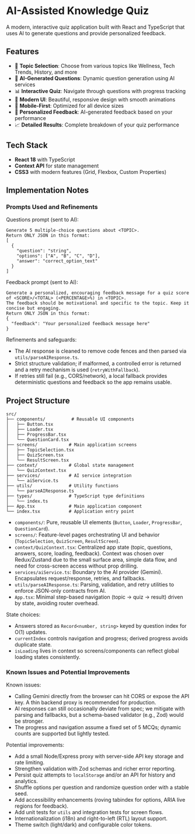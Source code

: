 # AI-Assisted Knowledge Quiz

A modern, interactive quiz application built with React and TypeScript that uses AI to generate questions and provide personalized feedback.

## Features

- 🎯 **Topic Selection**: Choose from various topics like Wellness, Tech Trends, History, and more
- 🤖 **AI-Generated Questions**: Dynamic question generation using AI services
- 📊 **Interactive Quiz**: Navigate through questions with progress tracking
- 🎨 **Modern UI**: Beautiful, responsive design with smooth animations
- 📱 **Mobile-First**: Optimized for all device sizes
- 🎉 **Personalized Feedback**: AI-generated feedback based on your performance
- 📈 **Detailed Results**: Complete breakdown of your quiz performance

## Tech Stack

- **React 18** with TypeScript
- **Context API** for state management
- **CSS3** with modern features (Grid, Flexbox, Custom Properties)

## Implementation Notes

### Prompts Used and Refinements

Questions prompt (sent to AI):

```text
Generate 5 multiple-choice questions about <TOPIC>.
Return ONLY JSON in this format:
[
  {
    "question": "string",
    "options": ["A", "B", "C", "D"],
    "answer": "correct_option_text"
  }
]
```

Feedback prompt (sent to AI):

```text
Generate a personalized, encouraging feedback message for a quiz score of <SCORE>/<TOTAL> (<PERCENTAGE>%) in <TOPIC>.
The feedback should be motivational and specific to the topic. Keep it concise but engaging.
Return ONLY JSON in this format:
{
  "feedback": "Your personalized feedback message here"
}
```

Refinements and safeguards:
- The AI response is cleaned to remove code fences and then parsed via `utils/parseAIResponse.ts`.
- Strict structure validation; if malformed, a controlled error is returned and a retry mechanism is used (`retryWithFallback`).
- If retries still fail (e.g., CORS/network), a local fallback provides deterministic questions and feedback so the app remains usable.

## Project Structure

```
src/
├── components/          # Reusable UI components
│   ├── Button.tsx
│   ├── Loader.tsx
│   ├── ProgressBar.tsx
│   └── QuestionCard.tsx
├── screens/            # Main application screens
│   ├── TopicSelection.tsx
│   ├── QuizScreen.tsx
│   └── ResultScreen.tsx
├── context/            # Global state management
│   └── QuizContext.tsx
├── services/           # AI service integration
│   └── aiService.ts
├── utils/              # Utility functions
│   └── parseAIResponse.ts
├── types/              # TypeScript type definitions
│   └── index.ts
├── App.tsx             # Main application component
└── index.tsx           # Application entry point
```

- `components/`: Pure, reusable UI elements (`Button`, `Loader`, `ProgressBar`, `QuestionCard`).
- `screens/`: Feature-level pages orchestrating UI and behavior (`TopicSelection`, `QuizScreen`, `ResultScreen`).
- `context/QuizContext.tsx`: Centralized app state (topic, questions, answers, score, loading, feedback). Context was chosen over Redux/Zustand due to the small surface area, simple data flow, and need for cross-screen access without prop drilling.
- `services/aiService.ts`: Boundary to the AI provider (Gemini). Encapsulates request/response, retries, and fallbacks.
- `utils/parseAIResponse.ts`: Parsing, validation, and retry utilities to enforce JSON-only contracts from AI.
- `App.tsx`: Minimal step-based navigation (topic -> quiz -> result) driven by state, avoiding router overhead.

State choices:
- Answers stored as `Record<number, string>` keyed by question index for O(1) updates.
- `currentIndex` controls navigation and progress; derived progress avoids duplicate state.
- `isLoading` lives in context so screens/components can reflect global loading states consistently.


### Known Issues and Potential Improvements

Known issues:
- Calling Gemini directly from the browser can hit CORS or expose the API key. A thin backend proxy is recommended for production.
- AI responses can still occasionally deviate from spec; we mitigate with parsing and fallbacks, but a schema-based validator (e.g., Zod) would be stronger.
- The progress and navigation assume a fixed set of 5 MCQs; dynamic counts are supported but lightly tested.

Potential improvements:
- Add a small Node/Express proxy with server-side API key storage and rate limiting.
- Strengthen validation with Zod schemas and richer error reporting.
- Persist quiz attempts to `localStorage` and/or an API for history and analytics.
- Shuffle options per question and randomize question order with a stable seed.
- Add accessibility enhancements (roving tabindex for options, ARIA live regions for feedback).
- Add unit tests for `utils` and integration tests for screen flows.
- Internationalization (i18n) and right-to-left (RTL) layout support.
- Theme switch (light/dark) and configurable color tokens.




